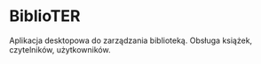 # BiblioTER
Aplikacja desktopowa do zarządzania biblioteką. Obsługa książek, czytelników, użytkowników.

